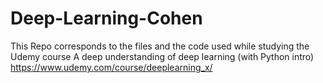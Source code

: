 # Deep-Learning-Cohen
This Repo corresponds to the files and the code used while studying the Udemy course
A deep understanding of deep learning (with Python intro)
https://www.udemy.com/course/deeplearning_x/
